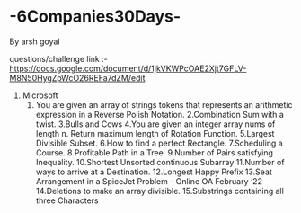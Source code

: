 # -6Companies30Days-

By arsh goyal

questions/challenge  link :- https://docs.google.com/document/d/1jkVKWPcOAE2Xjt7GFLV-M8N50HygZpWcO26REFa7dZM/edit
  
  
  1. Microsoft
     1. You are given an array of strings tokens that represents an arithmetic expression in a Reverse Polish Notation.
     2.Combination Sum with a twist.
     3.Bulls and Cows
     4.You are given an integer array nums of length n. Return maximum length of Rotation Function.
     5.Largest Divisible Subset.
     6.How to find a perfect Rectangle.
     7.Scheduling a Course.
     8.Profitable Path in a Tree.
     9.Number of Pairs satisfying Inequality.
     10.Shortest Unsorted continuous Subarray
     11.Number of ways to arrive at a Destination.
     12.Longest Happy Prefix
     13.Seat Arrangement in a SpiceJet Problem - Online OA February ‘22
     14.Deletions to make an array divisible.
     15.Substrings containing all three Characters


